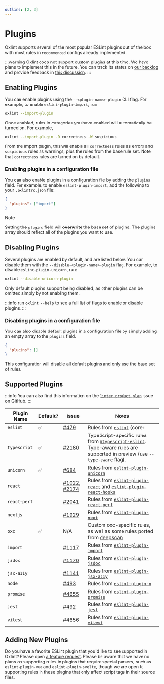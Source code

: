 ```yaml
---
outline: [2, 3]
---
```


# Plugins

Oxlint supports several of the most popular ESLint plugins out of the box with
most rules in `recommended` configs already implemented.

:::warning
Oxlint does not support custom plugins at this time. We have plans to implement
this in the future. You can track its status on [our backlog](https://github.com/oxc-project/oxc/issues/9905) and provide feedback in [this discussion](https://github.com/oxc-project/oxc/discussions/10342).
:::

## Enabling Plugins

You can enable plugins using the `--<plugin-name>-plugin` CLI flag. For example,
to enable `eslint-plugin-import`, run

```sh
oxlint --import-plugin
```

Once enabled, rules in categories you have enabled will automatically be turned
on. For example,

```sh
oxlint --import-plugin -D correctness -W suspicious
```

From the import plugin, this will enable all `correctness` rules as errors and `suspicious` rules as warnings, plus the rules from the base rule set. Note that `correctness` rules are turned on by default.

### Enabling plugins in a configuration file

You can also enable plugins in a configuration file by adding the `plugins`
field. For example, to enable `eslint-plugin-import`, add the following to your
`.oxlintrc.json` file:

```json
{
  "plugins": ["import"]
}
```

> [!NOTE]
> Setting the `plugins` field will **overwrite** the base set of plugins. The plugins array should reflect all of the plugins you want to use.

## Disabling Plugins

Several plugins are enabled by default, and are listed below. You can disable
them with the `--disable-<plugin-name>-plugin` flag. For example, to disable
`eslint-plugin-unicorn`, run:

```sh
oxlint --disable-unicorn-plugin
```

Only default plugins support being disabled, as other plugins can be omitted simply by not enabling them.

:::info
run `oxlint --help` to see a full list of flags to enable or disable plugins.
:::

### Disabling plugins in a configuration file

You can also disable default plugins in a configuration file by simply adding an empty array to the `plugins` field.

```json
{
  "plugins": []
}
```

This configuration will disable all default plugins and only use the base set of rules.

## Supported Plugins

:::info
You can also find this information on the [`linter product
plan`](https://github.com/oxc-project/oxc/issues/481) issue on GitHub.
:::

| Plugin Name  | Default? | Issue                                                                                                            | Notes                                                                                                                                                                            |
| ------------ | -------- | ---------------------------------------------------------------------------------------------------------------- | -------------------------------------------------------------------------------------------------------------------------------------------------------------------------------- |
| `eslint`     | ✅       | [#479](https://github.com/oxc-project/oxc/issues/479)                                                            | Rules from [`eslint`](https://eslint.org/docs/latest/rules/) (core)                                                                                                              |
| `typescript` | ✅       | [#2180](https://github.com/oxc-project/oxc/issues/2180)                                                          | TypeScript-specific rules from [`@typescript-eslint`](https://typescript-eslint.io/rules/). Type-aware rules are supported in preview (use `--type-aware` flag).                 |
| `unicorn`    | ✅       | [#684](https://github.com/oxc-project/oxc/issues/684)                                                            | Rules from [`eslint-plugin-unicorn`](https://github.com/sindresorhus/eslint-plugin-unicorn)                                                                                      |
| `react`      |          | [#1022](https://github.com/oxc-project/oxc/issues/1022), [#2174](https://github.com/oxc-project/oxc/issues/2174) | Rules from [`eslint-plugin-react`](https://www.npmjs.com/package/eslint-plugin-react) and [`eslint-plugin-react-hooks`](https://www.npmjs.com/package/eslint-plugin-react-hooks) |
| `react-perf` |          | [#2041](https://github.com/oxc-project/oxc/issues/2041)                                                          | Rules from [`eslint-plugin-react-perf`](https://github.com/cvazac/eslint-plugin-react-perf)                                                                                      |
| `nextjs`     |          | [#1929](https://github.com/oxc-project/oxc/issues/1929)                                                          | Rules from [`eslint-plugin-next`](https://nextjs.org/docs/pages/building-your-application/configuring/eslint#eslint-plugin)                                                      |
| `oxc`        | ✅       | N/A                                                                                                              | Custom oxc-specific rules, as well as some rules ported from [deepscan](https://deepscan.io/)                                                                                    |
| `import`     |          | [#1117](https://github.com/oxc-project/oxc/issues/1117)                                                          | Rules from [`eslint-plugin-import`](https://github.com/import-js/eslint-plugin-import)                                                                                           |
| `jsdoc`      |          | [#1170](https://github.com/oxc-project/oxc/issues/1170)                                                          | Rules from [`eslint-plugin-jsdoc`](https://github.com/gajus/eslint-plugin-jsdoc)                                                                                                 |
| `jsx-a11y`   |          | [#1141](https://github.com/oxc-project/oxc/issues/1141)                                                          | Rules from [`eslint-plugin-jsx-a11y`](https://github.com/jsx-eslint/eslint-plugin-jsx-a11y)                                                                                      |
| `node`       |          | [#493](https://github.com/oxc-project/oxc/issues/493)                                                            | Rules from [`eslint-plugin-n`](https://github.com/eslint-community/eslint-plugin-n)                                                                                              |
| `promise`    |          | [#4655](https://github.com/oxc-project/oxc/issues/4655)                                                          | Rules from [`eslint-plugin-promise`](https://github.com/eslint-community/eslint-plugin-promise)                                                                                  |
| `jest`       |          | [#492](https://github.com/oxc-project/oxc/issues/492)                                                            | Rules from [`eslint-plugin-jest`](https://github.com/jest-community/eslint-plugin-jest)                                                                                          |
| `vitest`     |          | [#4656](https://github.com/oxc-project/oxc/issues/4656)                                                          | Rules from [`eslint-plugin-vitest`](https://github.com/vitest-dev/eslint-plugin-vitest)                                                                                          |

## Adding New Plugins

Do you have a favorite ESLint plugin that you'd like to see supported in Oxlint?
Please open [a feature request](https://github.com/oxc-project/oxc/issues/new?assignees=&labels=C-enhancement%2CA-linter&projects=&template=feature_request.md&title=linter:%20support%20my%20favorite%20plugin).
Please be aware that we have no plans on supporting rules in plugins that require special
parsers, such as `eslint-plugin-vue` and `eslint-plugin-svelte`, though we are
open to supporting rules in these plugins that only affect script tags in their
source files.

